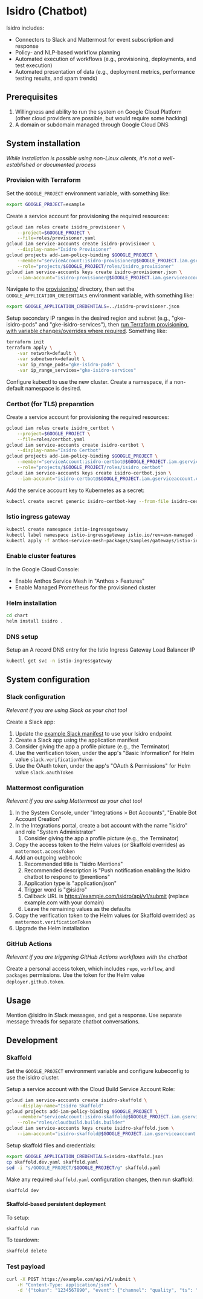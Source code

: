 # Isidro (Chatbot)

Isidro includes:
* Connectors to Slack and Mattermost for event subscription and response
* Policy- and NLP-based workflow planning
* Automated execution of workflows (e.g., provisioning, deployments, and test execution)
* Automated presentation of data (e.g., deployment metrics, performance testing results, and spam trends)

## Prerequisites
1. Willingness and ability to run the system on Google Cloud Platform (other cloud providers are possible, but would require some hacking)
1. A domain or subdomain managed through Google Cloud DNS

## System installation
_While installation is possible using non-Linux clients, it's not a well-established or documented process_

### Provision with Terraform

Set the `GOOGLE_PROJECT` environment variable, with something like:
```bash
export GOOGLE_PROJECT=example
```

Create a service account for provisioning the required resources:
```bash
gcloud iam roles create isidro_provisioner \
    --project=$GOOGLE_PROJECT \
    --file=roles/provisioner.yaml
gcloud iam service-accounts create isidro-provisioner \
    --display-name="Isidro Provisioner"
gcloud projects add-iam-policy-binding $GOOGLE_PROJECT \
    --member="serviceAccount:isidro-provisioner@$GOOGLE_PROJECT.iam.gserviceaccount.com" \
    --role="projects/$GOOGLE_PROJECT/roles/isidro_provisioner"
gcloud iam service-accounts keys create isidro-provisioner.json \
    --iam-account="isidro-provisioner@$GOOGLE_PROJECT.iam.gserviceaccount.com"
```

Navigate to the [provisioning/](provisioning/) directory, then set the `GOOGLE_APPLICATION_CREDENTIALS` environment variable, with something like:
```bash
export GOOGLE_APPLICATION_CREDENTIALS=../isidro-provisioner.json
```

Setup secondary IP ranges in the desired region and subnet (e.g., "gke-isidro-pods" and "gke-isidro-services"), then [run Terraform provisioning, with variable changes/overrides where required](provisioning/).  Something like:
```bash
terraform init
terraform apply \
    -var network=default \
    -var subnetwork=default \
    -var ip_range_pods="gke-isidro-pods" \
    -var ip_range_services="gke-isidro-services"
```

Configure kubectl to use the new cluster.  Create a namespace, if a non-default namespace is desired.

### Certbot (for TLS) preparation

Create a service account for provisioning the required resources:
```bash
gcloud iam roles create isidro_certbot \
    --project=$GOOGLE_PROJECT \
    --file=roles/certbot.yaml
gcloud iam service-accounts create isidro-certbot \
    --display-name="Isidro Certbot"
gcloud projects add-iam-policy-binding $GOOGLE_PROJECT \
    --member="serviceAccount:isidro-certbot@$GOOGLE_PROJECT.iam.gserviceaccount.com" \
    --role="projects/$GOOGLE_PROJECT/roles/isidro_certbot"
gcloud iam service-accounts keys create isidro-certbot.json \
    --iam-account="isidro-certbot@$GOOGLE_PROJECT.iam.gserviceaccount.com"
```

Add the service account key to Kubernetes as a secret:
```bash
kubectl create secret generic isidro-certbot-key --from-file isidro-certbot.json
```

### Istio ingress gateway

```bash
kubectl create namespace istio-ingressgateway
kubectl label namespace istio-ingressgateway istio.io/rev=asm-managed --overwrite
kubectl apply -f anthos-service-mesh-packages/samples/gateways/istio-ingressgateway -n istio-ingressgateway
```

### Enable cluster features

In the Google Cloud Console:
* Enable Anthos Service Mesh in "Anthos > Features"
* Enable Managed Prometheus for the provisioned cluster

### Helm installation

```bash
cd chart
helm install isidro .
```

### DNS setup

Setup an A record DNS entry for the Istio Ingress Gateway Load Balancer IP
```bash
kubectl get svc -n istio-ingressgateway
```

## System configuration

### Slack configuration
_Relevant if you are using Slack as your chat tool_

Create a Slack app:
1. Update the [example Slack manifest](slack/manifest.yaml) to use your Isidro endpoint
1. Create a Slack app using the application manifest
1. Consider giving the app a profile picture (e.g., the Terminator)
1. Use the verification token, under the app's "Basic Information" for Helm value `slack.verificationToken`
1. Use the OAuth token, under the app's "OAuth & Permissions" for Helm value `slack.oauthToken`

### Mattermost configuration
_Relevant if you are using Mattermost as your chat tool_

1. In the System Console, under "Integrations > Bot Accounts", "Enable Bot Account Creation"
1. In the Integrations portal, create a bot account with the name "isidro" and role "System Administrator"
    1. Consider giving the app a profile picture (e.g., the Terminator)
1. Copy the access token to the Helm values (or Skaffold overrides) as `mattermost.accessToken`
1. Add an outgoing webhook:
    1. Recommended title is "Isidro Mentions"
    1. Recommended description is "Push notification enabling the Isidro chatbot to respond to @mentions"
    1. Application type is "application/json"
    1. Trigger word is "@isidro"
    1. Callback URL is https://example.com/isidro/api/v1/submit (replace example.com with your domain)
    1. Leave the remaining values as the defaults
1. Copy the verification token to the Helm values (or Skaffold overrides) as `mattermost.verificationToken`
1. Upgrade the Helm installation

### GitHub Actions
_Relevant if you are triggering GitHub Actions workflows with the chatbot_

Create a personal access token, which includes `repo`, `workflow`, and `packages` permissions.  Use the token for the Helm value `deployer.github.token`.

## Usage

Mention @isidro in Slack messages, and get a response.  Use separate message threads for separate chatbot conversations.

## Development

### Skaffold

Set the `GOOGLE_PROJECT` environment variable and configure kubeconfig to use the isidro cluster.

Setup a service account with the Cloud Build Service Account Role:
```bash
gcloud iam service-accounts create isidro-skaffold \
    --display-name="Isidro Skaffold"
gcloud projects add-iam-policy-binding $GOOGLE_PROJECT \
    --member="serviceAccount:isidro-skaffold@$GOOGLE_PROJECT.iam.gserviceaccount.com" \
    --role="roles/cloudbuild.builds.builder"
gcloud iam service-accounts keys create isidro-skaffold.json \
    --iam-account="isidro-skaffold@$GOOGLE_PROJECT.iam.gserviceaccount.com"
```

Setup skaffold files and credentials:
```bash
export GOOGLE_APPLICATION_CREDENTIALS=isidro-skaffold.json
cp skaffold.dev.yaml skaffold.yaml
sed -i "s/GOOGLE_PROJECT/$GOOGLE_PROJECT/g" skaffold.yaml
```

Make any required `skaffold.yaml` configuration changes, then run skaffold:
```bash
skaffold dev
```

#### Skaffold-based persistent deployment

To setup:
```bash
skaffold run
```

To teardown:
```bash
skaffold delete
```

### Test payload
```bash
curl -X POST https://example.com/api/v1/submit \
    -H "Content-Type: application/json" \
    -d '{"token": "1234567890", "event": {"channel": "quality", "ts": "1234567890", "user": "me", "text": "Hello"}}'
```
